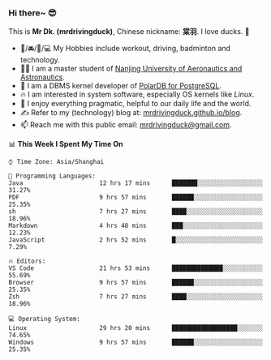 ### Hi there~ 😎

This is **Mr Dk. (mrdrivingduck)**, Chinese nickname: **棠羽**. I love ducks. 🦆

- 💪/🚘/🏸/💻 My Hobbies include workout, driving, badminton and technology.
- 👨‍🎓 I am a master student of [Nanjing University of Aeronautics and Astronautics](https://en.wikipedia.org/wiki/Nanjing_University_of_Aeronautics_and_Astronautics).
- 🍊 I am a DBMS kernel developer of [PolarDB for PostgreSQL](https://github.com/ApsaraDB/PolarDB-for-PostgreSQL).
- 🔥 I am interested in system software, especially OS kernels like *Linux*.
- 🔧 I enjoy everything pragmatic, helpful to our daily life and the world.
- ✍ Refer to my (technology) blog at: [mrdrivingduck.github.io/blog](https://www.mrdrivingduck.cn/blog/#/).
- 📫 Reach me with this public email: [mrdrivingduck@gmail.com](mailto:mrdrivingduck@gmail.com).

<!--START_SECTION:waka-->
📊 **This Week I Spent My Time On** 

```text
⌚︎ Time Zone: Asia/Shanghai

💬 Programming Languages: 
Java                     12 hrs 17 mins      ███████░░░░░░░░░░░░░░░░░░   31.27% 
PDF                      9 hrs 57 mins       ██████░░░░░░░░░░░░░░░░░░░   25.35% 
sh                       7 hrs 27 mins       ████░░░░░░░░░░░░░░░░░░░░░   18.96% 
Markdown                 4 hrs 48 mins       ███░░░░░░░░░░░░░░░░░░░░░░   12.23% 
JavaScript               2 hrs 52 mins       █░░░░░░░░░░░░░░░░░░░░░░░░   7.29%

🔥 Editors: 
VS Code                  21 hrs 53 mins      ██████████████░░░░░░░░░░░   55.69% 
Browser                  9 hrs 57 mins       ██████░░░░░░░░░░░░░░░░░░░   25.35% 
Zsh                      7 hrs 27 mins       ████░░░░░░░░░░░░░░░░░░░░░   18.96%

💻 Operating System: 
Linux                    29 hrs 20 mins      ██████████████████░░░░░░░   74.65% 
Windows                  9 hrs 57 mins       ██████░░░░░░░░░░░░░░░░░░░   25.35%

```


<!--END_SECTION:waka-->

<!-- ![Mr Dk.'s GitHub Stats](https://github-readme-stats.vercel.app/api?username=mrdrivingduck&count_private&show_icons=true&theme=buefy) -->

<!-- ![Most Used Languages](https://github-readme-stats.vercel.app/api/top-langs/?username=mrdrivingduck&exclude_repo=mips32-CPU,snort-tcp-socket&theme=buefy&layout=compact&langs_count=10) -->


<!--
**mrdrivingduck/mrdrivingduck** is a ✨ _special_ ✨ repository because its `README.md` (this file) appears on your GitHub profile.

Here are some ideas to get you started:

- 🔭 I’m currently working on ...
- 🌱 I’m currently learning ...
- 👯 I’m looking to collaborate on ...
- 🤔 I’m looking for help with ...
- 💬 Ask me about ...
- 📫 How to reach me: ...
- 😄 Pronouns: ...
- ⚡ Fun fact: ...
-->

